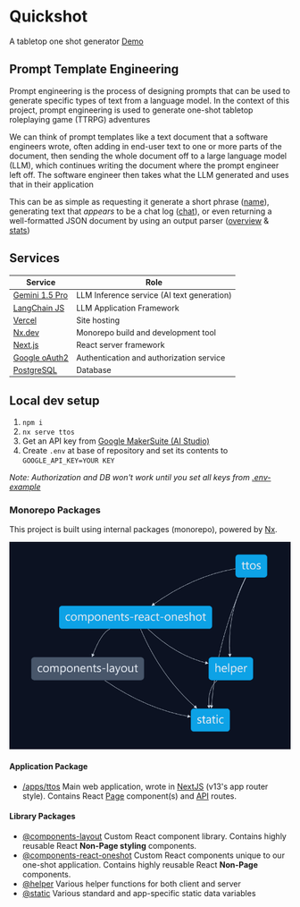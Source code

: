 # Quickshot
A tabletop one shot generator
[Demo](https://tabletop-one-shot.vercel.app/)

## Prompt Template Engineering
Prompt engineering is the process of designing prompts that can be used to generate specific types of text from a language model. In the context of this project, prompt engineering is used to generate one-shot tabletop roleplaying game (TTRPG) adventures

We can think of prompt templates like a text document that a software engineers wrote, often adding in end-user text to one or more parts of the document, then sending the whole document off to a large language model (LLM), which continues writing the document where the prompt engineer left off. The software engineer then takes what the LLM generated and uses that in their application

This can be as simple as requesting it generate a short phrase ([name](apps/ttos/app/api/llm/name/route.ts)), generating text that _appears_ to be a chat log ([chat](apps/ttos/app/api/llm/chat/route.ts)), or even returning a well-formatted JSON document by using an output parser ([overview](apps/ttos/app/api/llm/overview/route.ts) & [stats](apps/ttos/app/api/llm/stats/route.ts))

## Services
|  Service                                                                     | Role                                           |
|----                                                                          |----                                            |
|  [Gemini 1.5 Pro](https://aistudio.google.com/)                              | LLM Inference service (AI text generation)     |
|  [LangChain JS](https://js.langchain.com/docs/get_started/introduction)      | LLM Application Framework                      |
|  [Vercel](https://vercel.com/)                                               | Site hosting                                   |
|  [Nx.dev](https://nx.dev/)                                                   | Monorepo build and development tool            |
|  [Next.js](https://nextjs.org/)                                              | React server framework                         |
|  [Google oAuth2](https://developers.google.com/identity/protocols/oauth2)    | Authentication and authorization service       |
|  [PostgreSQL](https://www.postgresql.org/)                                   | Database                                       |

## Local dev setup
1. `npm i`
2. `nx serve ttos`
3. Get an API key from [Google MakerSuite (AI Studio)](https://aistudio.google.com/)
3. Create `.env` at base of repository and set its contents to `GOOGLE_API_KEY=YOUR KEY`

_Note: Authorization and DB won't work until you set all keys from [.env-example](./.env-example)_

### Monorepo Packages
This project is built using internal packages (monorepo), powered by [Nx](https://nx.dev).

![package dependency tree](./images-for-gh/packages.png)

#### Application Package
- [/apps/ttos](/apps/ttos) Main web application, wrote in [NextJS](https://nextjs.org/docs) (v13's app router style). Contains React [Page](/apps/ttos/app/) component(s) and [API](/apps/ttos/app/api/) routes.

#### Library Packages
- [@components-layout](/libs/components-layout) Custom React component library. Contains highly reusable React **Non-Page styling** components.
- [@components-react-oneshot](/libs/components-react-oneshot) Custom React components unique to our one-shot application. Contains highly reusable React **Non-Page** components.
- [@helper](/libs/helper) Various helper functions for both client and server
- [@static](/libs/static) Various standard and app-specific static data variables

